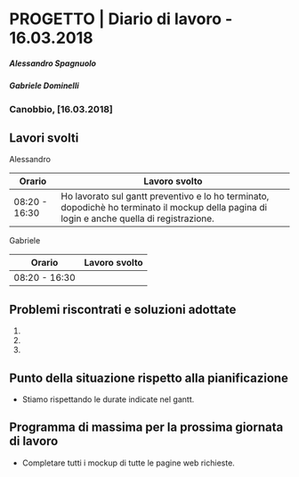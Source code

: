 # PROGETTO | Diario di lavoro - 16.03.2018
##### Alessandro Spagnuolo
##### Gabriele Dominelli
### Canobbio, [16.03.2018]

## Lavori svolti
Alessandro

|Orario        |Lavoro svolto                 |
|--------------|------------------------------|
|08:20 - 16:30 |Ho lavorato sul gantt preventivo e lo ho terminato, dopodichè ho terminato il mockup della pagina di login e anche quella di registrazione.|                 


Gabriele

|Orario        |Lavoro svolto                 |
|--------------|------------------------------|
|08:20 - 16:30 ||


##  Problemi riscontrati e soluzioni adottate
1.
2.
3.
##  Punto della situazione rispetto alla pianificazione
- Stiamo rispettando le durate indicate nel gantt.

## Programma di massima per la prossima giornata di lavoro
- Completare tutti i mockup di tutte le pagine web richieste.
